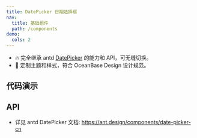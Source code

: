 ```yaml
---
title: DatePicker 日期选择框
nav:
  title: 基础组件
  path: /components
demo:
  cols: 2
---
```


- 🔥 完全继承 antd [DatePicker](https://ant.design/components/date-picker-cn) 的能力和 API，可无缝切换。
- 💄 定制主题和样式，符合 OceanBase Design 设计规范。

## 代码演示

<!-- prettier-ignore -->
<code src="./demo/basic.tsx" title="选择器"></code> 
<code src="./demo/ranger-picker.tsx" title="范围选择器"></code>

## API

- 详见 antd DatePicker 文档: https://ant.design/components/date-picker-cn
